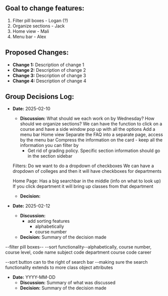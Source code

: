 ## Goal to change features:
1. Filter pill boxes - Logan (?)
2. Organize sections - Jack
3. Home view - Mali 
4. Menu bar - Alex

## Proposed Changes:
- **Change 1:** Description of change 1
- **Change 2:** Description of change 2
- **Change 3:** Description of change 3
- **Change 4:** Description of change 4

## Group Decisions Log:
- **Date:** 2025-02-10
  - **Discussion:** What should we each work on by Wednesday?
  How should we organize sections?
      We can have the function to click on a course and have a side window pop up with all the options
  Add a menu bar
  Home view
  Separate the FAQ into a separate page, access by the menu bar
  Compress the information on the card - keep all the information you can filter by
      - Get rid of grading policy. Specific section information should go in the section sidebar

  Filters: Do we want to do a dropdown of checkboxes
  We can have a dropdown of colleges and then it will have checkboxes for departments
  
  Home Page:
      Has a big searchbar in the middle (info on what to look up)
      If you click department it will bring up classes from that department


  - **Decision:** 


- **Date:** 2025-02-12
  - **Discussion:** 
     - add sorting features
        * alphabetically
        * course number
  - **Decision:** Summary of the decision made

--filter pill boxes--
--sort functionality--alphabetically, course number, course level, 
code name
subject code 
department 
course code
career

--sort button can to the right of search bar
--making sure the search functionality extends to more class object attributes
- **Date:** YYYY-MM-DD
  - **Discussion:** Summary of what was discussed
  - **Decision:** Summary of the decision made
